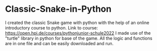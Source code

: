 # Classic-Snake-in-Python
I created the classic Snake game with python with the help of an online introductory course to python. 
Link to course: https://open.hpi.de/courses/pythonjunior-schule2022
I made use of the "turtle" library in python for base of the game. 
All the logic and functions are in one file and can be easily downloaded and run. 
